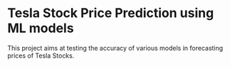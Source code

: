 # Tesla Stock Price Prediction using ML models
This project aims at testing the accuracy of various models in forecasting prices of Tesla Stocks.

